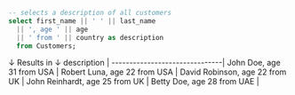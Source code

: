 ```sql
-- selects a description of all customers 
select first_name || ' ' || last_name 
  || ', age ' || age
  || ' from ' || country as description 
  from Customers;
```
↓ Results in ↓
description                    |
-------------------------------|
John Doe, age 31 from USA      |
Robert Luna, age 22 from USA   |
David Robinson, age 22 from UK |
John Reinhardt, age 25 from UK |
Betty Doe, age 28 from UAE     |
